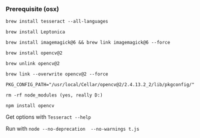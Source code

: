 ### Prerequisite (osx)

```
brew install tesseract --all-languages

brew install Leptonica

brew install imagemagick@6 && brew link imagemagick@6 --force

brew install opencv@2

brew unlink opencv@2

brew link --overwrite opencv@2 --force

PKG_CONFIG_PATH="/usr/local/Cellar/opencv@2/2.4.13.2_2/lib/pkgconfig/"

rm -rf node_modules (yes, really D:)

npm install opencv
```

Get options with `Tesseract --help`


Run with `node --no-deprecation  --no-warnings t.js`